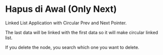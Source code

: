 # Hapus di Awal (Only Next)
Linked List Application with Circular Prev and Next Pointer.

The last data will be linked with the first data so it will make circular linked list.

If you delete the node, you search which one you want to delete.
